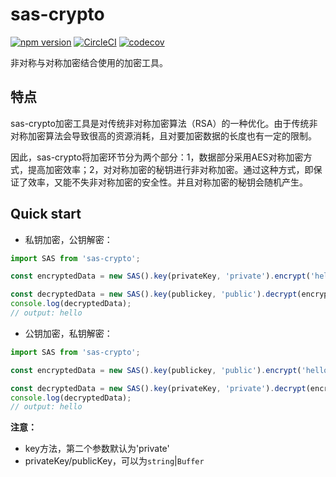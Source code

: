 # sas-crypto
[![npm version](https://badge.fury.io/js/sas-crypto.svg)](https://badge.fury.io/js/sas-crypto)
[![CircleCI](https://circleci.com/gh/ZhangHarvey/sas-crypto.svg?style=svg)](https://circleci.com/gh/ZhangHarvey/sas-crypto)
[![codecov](https://codecov.io/gh/ZhangHarvey/sas-crypto/branch/master/graph/badge.svg)](https://codecov.io/gh/ZhangHarvey/sas-crypto)

非对称与对称加密结合使用的加密工具。

## 特点
sas-crypto加密工具是对传统非对称加密算法（RSA）的一种优化。由于传统非对称加密算法会导致很高的资源消耗，且对要加密数据的长度也有一定的限制。

因此，sas-crypto将加密环节分为两个部分：1，数据部分采用AES对称加密方式，提高加密效率；2，对对称加密的秘钥进行非对称加密。通过这种方式，即保证了效率，又能不失非对称加密的安全性。并且对称加密的秘钥会随机产生。

## Quick start

- 私钥加密，公钥解密：
```javascript
import SAS from 'sas-crypto';

const encryptedData = new SAS().key(privateKey, 'private').encrypt('hello');

const decryptedData = new SAS().key(publickey, 'public').decrypt(encryptedData);
console.log(decryptedData);
// output: hello

```
- 公钥加密，私钥解密：
```javascript
import SAS from 'sas-crypto';

const encryptedData = new SAS().key(publickey, 'public').encrypt('hello');

const decryptedData = new SAS().key(privateKey, 'private').decrypt(encryptedData);
console.log(decryptedData);
// output: hello
```

**注意：**
* key方法，第二个参数默认为'private'
* privateKey/publicKey，可以为`string`|`Buffer`